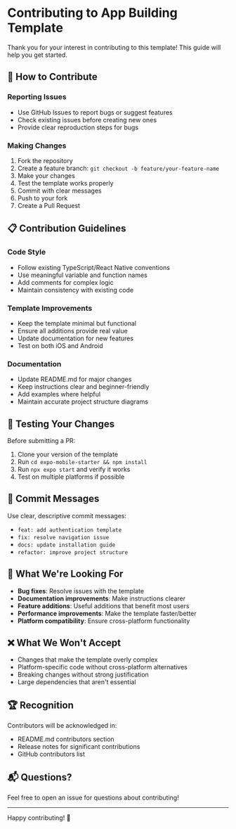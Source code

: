 # Contributing to App Building Template

Thank you for your interest in contributing to this template! This guide will help you get started.

## 🤝 How to Contribute

### Reporting Issues
- Use GitHub Issues to report bugs or suggest features
- Check existing issues before creating new ones
- Provide clear reproduction steps for bugs

### Making Changes
1. Fork the repository
2. Create a feature branch: `git checkout -b feature/your-feature-name`
3. Make your changes
4. Test the template works properly
5. Commit with clear messages
6. Push to your fork
7. Create a Pull Request

## 📋 Contribution Guidelines

### Code Style
- Follow existing TypeScript/React Native conventions
- Use meaningful variable and function names
- Add comments for complex logic
- Maintain consistency with existing code

### Template Improvements
- Keep the template minimal but functional
- Ensure all additions provide real value
- Update documentation for new features
- Test on both iOS and Android

### Documentation
- Update README.md for major changes
- Keep instructions clear and beginner-friendly
- Add examples where helpful
- Maintain accurate project structure diagrams

## 🧪 Testing Your Changes

Before submitting a PR:
1. Clone your version of the template
2. Run `cd expo-mobile-starter && npm install`
3. Run `npx expo start` and verify it works
4. Test on multiple platforms if possible

## 📝 Commit Messages

Use clear, descriptive commit messages:
- `feat: add authentication template`
- `fix: resolve navigation issue`
- `docs: update installation guide`
- `refactor: improve project structure`

## 🎯 What We're Looking For

- **Bug fixes**: Resolve issues with the template
- **Documentation improvements**: Make instructions clearer
- **Feature additions**: Useful additions that benefit most users
- **Performance improvements**: Make the template faster/better
- **Platform compatibility**: Ensure cross-platform functionality

## ❌ What We Won't Accept

- Changes that make the template overly complex
- Platform-specific code without cross-platform alternatives
- Breaking changes without strong justification
- Large dependencies that aren't essential

## 🏆 Recognition

Contributors will be acknowledged in:
- README.md contributors section
- Release notes for significant contributions
- GitHub contributors list

## 📬 Questions?

Feel free to open an issue for questions about contributing!

---

Happy contributing! 🚀 
